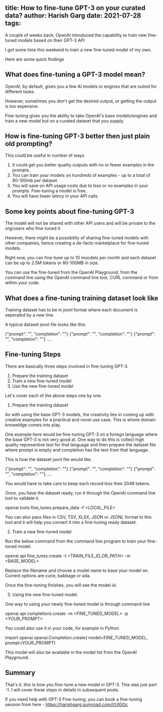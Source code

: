 title: How to fine-tune GPT-3 on your curated data?
author: Harish Garg
date: 2021-07-28
tags:
---


A couple of weeks back, OpenAI introduced the capability to train new fine-tuned models based on their GPT-3 API

I got some time this weekend to train a new fine-tuned model of my own.

Here are some quick findings

## What does fine-tuning a GPT-3 model mean?

OpenAI, by default, gives you a few AI models or engines that are suited for different tasks. 

However, sometimes you don't get the desired output, or getting the output is too expensive.

Fine-tuning gives you the ability to take OpenAI's base models/engines and train a new model but on a curated dataset that you supply.

## How is fine-tuning GPT-3 better then just plain old prompting?

This could be useful in number of ways

1. It could get you better quality outputs with no or fewer examples in the prompts.
2. You can train your models on hundreds of examples - up to a total of 80-100mb per dataset
3. You will save on API usage costs due to less or no examples in your prompts. Fine-tuning a model is free.
4. You will have lower latncy in your API calls.

## Some key points about fine-tuning GPT-3

The model will not be shared with other API users and will be private to the org/users who fine-tuned it.

Hwoever, there might be a possibility of sharing fine-tuned models with other companies, hence creating a de-facto marketplace for fine-tuned models.

Right now, you can fine-tune up to 10 moodels per month and each dataset can be up to 2.5M tokens or 80-100MB in size.

You can use the fine-tuned from the OpenAI Playground,  from the command line using the OpenAI command line tool, CURL command or from within your code.

## What does a fine-tuning training dataset look like

Training dataset has to be in jsonl format where each document is seperated by a new line.

A typical dataset jsnol file looks like this.

{"prompt": "<prompt text>", "completion": "<ideal generated text>"}
{"prompt": "<prompt text>", "completion": "<ideal generated text>"}
{"prompt": "<prompt text>", "completion": "<ideal generated text>"}
....

## Fine-tuning Steps

There are basically three steps involved in fine-tuning GPT-3.

1. Prepare the training dataset
2. Train a new fine-tuned model
3. Use the new fine-tuned model

Let's cover each of the above steps one by one.

1. Prepare the training dataset

As with using the base GPT-3 models, the creativity lies in coming up with creative examples for a practical and novel use case. This is where domain knoweldge comes into play. 

One example here would be fine-tuning GPT-3 on a foriegn language where the base GPT-3 is not very good at. One way to do this is collect high quality representive text for that language and then prepare the dataset file where prompt is empty and completion has the text from that language.

This is how the dataset jsonl file would like.

{"prompt": "", "completion": "<ideal generated text>"}
{"prompt": "", "completion": "<ideal generated text>"}
{"prompt": "", "completion": "<ideal generated text>"}
....
 
You would have to take care to keep each record less then 2048 tokens.

Once, you have the dataset ready, run it through the OpenAI command line tool to validate it.

openai tools fine_tunes.prepare_data -f <LOCAL_FILE>

You can also pass files in CSV, TSV, XLSX, JSON or JSONL format to this tool and it will help you convert it into a fine-tuning ready dataset.

2. Train a new fine-tuned model

Run the below command from the command line program to train your fine-tuned model.

openai api fine_tunes.create -t <TRAIN_FILE_ID_OR_PATH> -m <BASE_MODEL>

Replace the filename and choose a model name to base your model on. Current options are curie, babbage or ada.

Once the fine-tuning finishes, you will see the model id.

3. Using the new fine-tuned model.

One way to using your newly fine-tuned model is through command line

openai api completions.create -m <FINE_TUNED_MODEL> -p <YOUR_PROMPT>

You could also use it in your code, for example in Python

import openai
openai.Completion.create(
    model=FINE_TUNED_MODEL,
    prompt=YOUR_PROMPT)
    
This model will also be available in the model list from the OpenAI Playground.


## Summary
    
That's it. this is how you fine-tune a new model in GPT-3. This was just part -1. I will cover these steps in details in subsequent posts.


If you need help with GPT-3 Fine-tuning, you can book a fine-tuning session from here - https://harishgarg.gumroad.com/l/UIGGc



